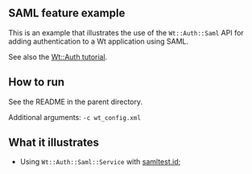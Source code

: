 SAML feature example
---------------------

This is an example that illustrates the use of the `Wt::Auth::Saml` API for
adding authentication to a Wt application using SAML.

See also the [Wt::Auth tutorial](https://www.webtoolkit.eu/wt/doc/tutorial/auth.html).

How to run
----------

See the README in the parent directory.

Additional arguments: `-c wt_config.xml`

What it illustrates
-------------------

- Using `Wt::Auth::Saml::Service` with [samltest.id](https://samltest.id);

